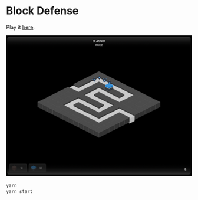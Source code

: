 # Block Defense

Play it [here](http://andrewkatz.net/bd).

![](block-defense.png)

```
yarn
yarn start
```
